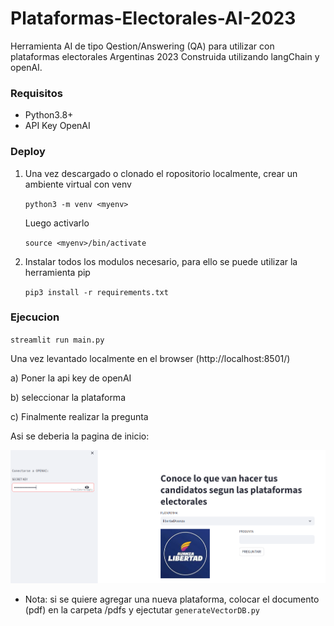 # Plataformas-Electorales-AI-2023
Herramienta AI de tipo  Qestion/Answering (QA)  para utilizar con plataformas electorales Argentinas 2023
Construida utilizando langChain y openAI.

### Requisitos

* Python3.8+
* API Key OpenAI

### Deploy

1) Una vez descargado o clonado el ropositorio localmente, crear un ambiente virtual con venv 

    `python3 -m venv <myenv>`
  
   Luego activarlo
  
    `source <myenv>/bin/activate`
  
 2) Instalar todos los modulos necesario, para ello se puede utilizar la herramienta pip
  
    `pip3 install -r requirements.txt`
    

  
### Ejecucion
  
   `streamlit run main.py`

Una vez levantado localmente en el browser (http://localhost:8501/)

a) Poner la api key de openAI

b) seleccionar la plataforma

c) Finalmente realizar la pregunta 

Asi se deberia la pagina de inicio:

![screenshoot1](imgs/screenshot2.png)


* Nota: si se quiere agregar una nueva plataforma, colocar el documento (pdf) en la carpeta /pdfs y ejectutar `generateVectorDB.py`
   

   
